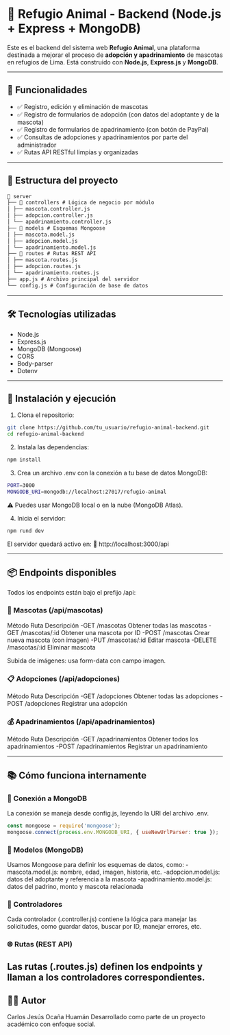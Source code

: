# 🐾 Refugio Animal - Backend (Node.js + Express + MongoDB)

Este es el backend del sistema web **Refugio Animal**, una plataforma destinada a mejorar el proceso de **adopción y apadrinamiento** de mascotas en refugios de Lima. Está construido con **Node.js**, **Express.js** y **MongoDB**.

---

## 🚀 Funcionalidades

- ✅ Registro, edición y eliminación de mascotas
- ✅ Registro de formularios de adopción (con datos del adoptante y de la mascota)
- ✅ Registro de formularios de apadrinamiento (con botón de PayPal)
- ✅ Consultas de adopciones y apadrinamientos por parte del administrador
- ✅ Rutas API RESTful limpias y organizadas

---

## 📁 Estructura del proyecto
```html
📂 server
├── 📁 controllers # Lógica de negocio por módulo
│ ├── mascota.controller.js
│ ├── adopcion.controller.js
│ └── apadrinamiento.controller.js
├── 📁 models # Esquemas Mongoose
│ ├── mascota.model.js
│ ├── adopcion.model.js
│ └── apadrinamiento.model.js
├── 📁 routes # Rutas REST API
│ ├── mascota.routes.js
│ ├── adopcion.routes.js
│ └── apadrinamiento.routes.js
├── app.js # Archivo principal del servidor
└── config.js # Configuración de base de datos
```

---

## 🛠️ Tecnologías utilizadas

- Node.js
- Express.js
- MongoDB (Mongoose)
- CORS
- Body-parser
- Dotenv

---

## 🔧 Instalación y ejecución

1. Clona el repositorio:

  ```bash
  git clone https://github.com/tu_usuario/refugio-animal-backend.git
  cd refugio-animal-backend
  ```
2. Instala las dependencias:
  ```bash
  npm install
  ```
3. Crea un archivo .env con la conexión a tu base de datos MongoDB:
  ```bash
  PORT=3000
  MONGODB_URI=mongodb://localhost:27017/refugio-animal
  ```
  ⚠️ Puedes usar MongoDB local o en la nube (MongoDB Atlas).
  
4. Inicia el servidor:
  ```bash
  npm rund dev
  ```
El servidor quedará activo en:
  📍 http://localhost:3000/api

---

## 📦 Endpoints disponibles
Todos los endpoints están bajo el prefijo /api:

### 🐶 Mascotas (/api/mascotas)
  Método	Ruta	Descripción
    -GET	/mascotas	Obtener todas las mascotas
    -GET	/mascotas/:id	Obtener una mascota por ID
    -POST	/mascotas	Crear nueva mascota (con imagen)
    -PUT	/mascotas/:id	Editar mascota
    -DELETE	/mascotas/:id	Eliminar mascota

  Subida de imágenes: usa form-data con campo imagen.

### 📋 Adopciones (/api/adopciones)
  Método	Ruta	Descripción
    -GET	/adopciones	Obtener todas las adopciones
    -POST	/adopciones	Registrar una adopción

### 💰 Apadrinamientos (/api/apadrinamientos)
  Método	Ruta	Descripción
    -GET	/apadrinamientos	Obtener todos los apadrinamientos
    -POST	/apadrinamientos	Registrar un apadrinamiento

---

## 📚 Cómo funciona internamente
### 🔄 Conexión a MongoDB
  La conexión se maneja desde config.js, leyendo la URI del archivo .env.
  
  ````js
  const mongoose = require('mongoose');
  mongoose.connect(process.env.MONGODB_URI, { useNewUrlParser: true });
  ````

### 🧠 Modelos (MongoDB)
  Usamos Mongoose para definir los esquemas de datos, como:
    -mascota.model.js: nombre, edad, imagen, historia, etc.
    -adopcion.model.js: datos del adoptante y referencia a la mascota
    -apadrinamiento.model.js: datos del padrino, monto y mascota relacionada

### 🧩 Controladores
  Cada controlador (.controller.js) contiene la lógica para manejar las solicitudes, como guardar datos, buscar por ID, manejar errores, etc.

### 🌐 Rutas (REST API)
  Las rutas (.routes.js) definen los endpoints y llaman a los controladores correspondientes.
---

## 👨‍💻 Autor
Carlos Jesús Ocaña Huamán
Desarrollado como parte de un proyecto académico con enfoque social.
